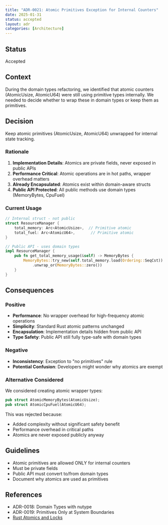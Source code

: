 ```yaml
---
title: "ADR-0021: Atomic Primitives Exception for Internal Counters"
date: 2025-01-31
status: accepted
layout: adr
categories: [Architecture]
---
```


## Status

Accepted

## Context

During the domain types refactoring, we identified that atomic counters
(AtomicUsize, AtomicU64) were still using primitive types internally. We needed
to decide whether to wrap these in domain types or keep them as primitives.

## Decision

Keep atomic primitives (AtomicUsize, AtomicU64) unwrapped for internal state
tracking.

### Rationale

1. **Implementation Details**: Atomics are private fields, never exposed in
   public APIs
2. **Performance Critical**: Atomic operations are in hot paths, wrapper
   overhead matters
3. **Already Encapsulated**: Atomics exist within domain-aware structs
4. **Public API Protected**: All public methods use domain types (MemoryBytes,
   CpuFuel)

### Current Usage

```rust
// Internal struct - not public
struct ResourceManager {
    total_memory: Arc<AtomicUsize>,  // Primitive atomic
    total_fuel: Arc<AtomicU64>,       // Primitive atomic
}

// Public API - uses domain types
impl ResourceManager {
    pub fn get_total_memory_usage(&self) -> MemoryBytes {
        MemoryBytes::try_new(self.total_memory.load(Ordering::SeqCst))
            .unwrap_or(MemoryBytes::zero())
    }
}
```

## Consequences

### Positive

- **Performance**: No wrapper overhead for high-frequency atomic operations
- **Simplicity**: Standard Rust atomic patterns unchanged
- **Encapsulation**: Implementation details hidden from public API
- **Type Safety**: Public API still fully type-safe with domain types

### Negative

- **Inconsistency**: Exception to "no primitives" rule
- **Potential Confusion**: Developers might wonder why atomics are exempt

### Alternative Considered

We considered creating atomic wrapper types:

```rust
pub struct AtomicMemoryBytes(AtomicUsize);
pub struct AtomicCpuFuel(AtomicU64);
```

This was rejected because:

- Added complexity without significant safety benefit
- Performance overhead in critical paths
- Atomics are never exposed publicly anyway

## Guidelines

- Atomic primitives are allowed ONLY for internal counters
- Must be private fields
- Public API must convert to/from domain types
- Document why atomics are used as primitives

## References

- ADR-0018: Domain Types with nutype
- ADR-0019: Primitives Only at System Boundaries
- [Rust Atomics and Locks](https://marabos.nl/atomics/)

